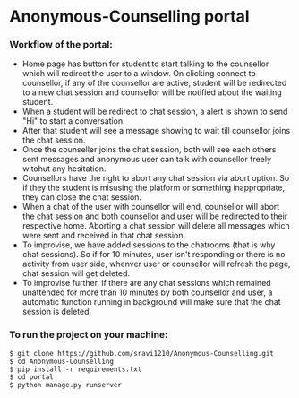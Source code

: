 # Anonymous-Counselling portal

### Workflow of the portal:

* Home page has button for student to start talking to the counsellor which will redirect the user to a window. On clicking connect to counsellor, if any of the counsellor are active, student will be redirected to a new chat session and counsellor will be notified about the waiting student. 
* When a student will be redirect to chat session, a alert is shown to send "Hi" to start a conversation. 
* After that student will see a message showing to wait till counsellor joins the chat session.
* Once the counseller joins the chat session, both will see each others sent messages and anonymous user can talk with counsellor freely witohut any hesitation.
* Counsellors have the right to abort any chat session via abort option. So if they the student is misusing the platform or something inappropriate, they can close the chat session.
* When a chat of the user with counsellor will end, counsellor will abort the chat session and both counsellor and user will be redirected to their respective home. Aborting a chat session will delete all messages which were sent and received in that chat session.
* To improvise, we have added sessions to the chatrooms (that is why chat sessions). So if for 10 minutes, user isn't responding or there is no activity from user side, whenver user or counsellor will refresh the page, chat session will get deleted.
* To improvise further, if there are any chat sessions which remained unattended for more than 10 minutes by both counsellor and user, a automatic function running in background will make sure that the chat session is deleted. 
 
 
### To run the project on your machine:
```
$ git clone https://github.com/sravi1210/Anonymous-Counselling.git
$ cd Anonymous-Counselling
$ pip install -r requirements.txt
$ cd portal
$ python manage.py runserver
```
